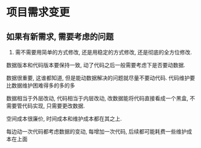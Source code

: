 # 项目需求变更

## 如果有新需求, 需要考虑的问题

1. 需不需要用简单的方式修改, 还是用稳定的方式修改, 还是彻底的全方位修改.

数据版本和代码版本要保持一致, 动了代码之后一般需要考虑下是否要动数据.

数据很重要, 这谁都知道, 但是能动数据解决的问题就尽量不要动代码. 代码维护要比数据维护困难得多的多的多

数据相当于外层改动, 代码相当于内层改动, 改数据能将代码直接看成一个黑盒, 不需要管代码实现, 只需要更改数据.

空间成本很廉价, 时间成本和维护成本都在其之上.



每边动一次代码都考虑数据的变动, 每增加一次代码, 后续都可能耗费一些维护成本在上面




